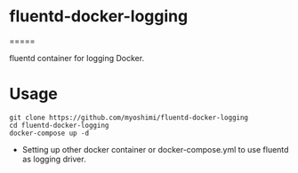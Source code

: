 # fluentd-docker-logging

=====

fluentd container for logging Docker.

# Usage

```
git clone https://github.com/myoshimi/fluentd-docker-logging
cd fluentd-docker-logging
docker-compose up -d
```

* Setting up other docker container or docker-compose.yml to use fluentd as logging driver.
